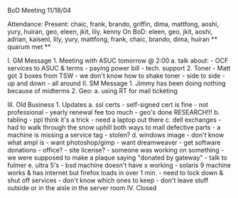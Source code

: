 BoD Meeting 
11/18/04

Attendance:
	Present: chaic, frank, brando, griffin, dima, mattfong, aoshi, yury, huiran, geo, eleen, jkit, lily, kenny
	On BoD: eleen, geo, jkit, aoshi, adrian, kaisenl, lily, yury, mattfong, frank, chaic, brando, dima, huiran
	** quarum met **

I.  GM Message
	1.  Meeting with ASUC tomorrow @ 2:00
		a. talk about:
			- OCF services to ASUC & terms
			- paying power bill
			- tech. support
	2.  Toner - Matt got 3 boxes from TSW
			- we don't know how to shake toner
				- side to side
				- up and down
				- all around
II.  SM Message
	1.  Jimmy has been doing nothing because of midterms
	2.  Geo:
		a. using RT for mail ticketing

III.  Old Business
	1.  Updates
		a. ssl certs
			- self-signed cert is fine
				- not professional
				- yearly renewal fee too much
				- geo's done RESEARCH!!!
		b. tabling
			- ppl think it's a trick
			- need a laptop out there
		c. dell exchanges
			- had to walk through the snow uphill both ways to mail defective parts
			- a machine is missing a service tag - stolen?
		d. windows image
			- don't know what ampl is
			- want photoshop/gimp
			- want dreamweaver
			- get software donations
				- office?
					- site license?
						- someone was working on something
						- we were supposed to make a plaque saying "donated by gateway"
						- talk to fulmer
		e. ultra 5's
			- bsd machine doesn't have x working
			- solaris 9 machine works & has internet but firefox loads in over 1 min.
				- need to lock down & shut off services
					- don't know which ones to keep
			- don't leave stuff outside or in the aisle in the server room
IV.  Closed



